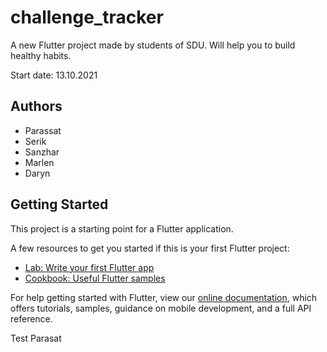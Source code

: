# challenge_tracker

A new Flutter project made by students of SDU. Will help you to build healthy habits.

Start date: 13.10.2021

## Authors
- Parassat
- Serik
- Sanzhar
- Marlen
- Daryn

## Getting Started

This project is a starting point for a Flutter application.

A few resources to get you started if this is your first Flutter project:

- [Lab: Write your first Flutter app](https://flutter.dev/docs/get-started/codelab)
- [Cookbook: Useful Flutter samples](https://flutter.dev/docs/cookbook)

For help getting started with Flutter, view our
[online documentation](https://flutter.dev/docs), which offers tutorials,
samples, guidance on mobile development, and a full API reference.

Test Parasat